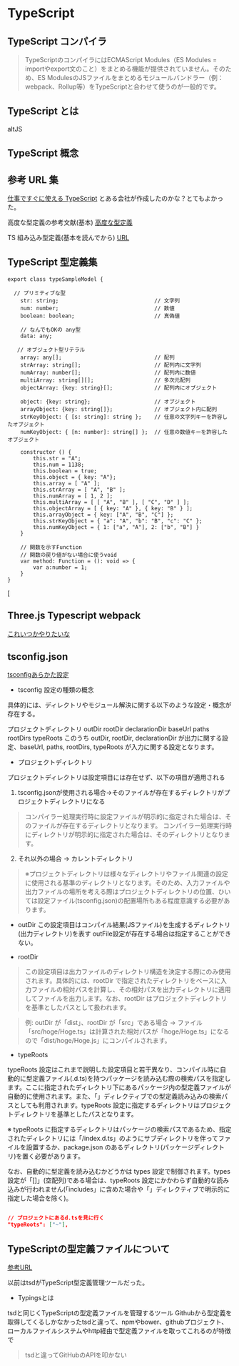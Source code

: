 # TypeScript

## TypeScript コンパイラ


>TypeScriptのコンパイラにはECMAScript Modules（ES Modules = importやexport文のこと）をまとめる機能が提供されていません。そのため、ES ModulesのJSファイルをまとめるモジュールバンドラー（例：webpack、Rollup等）をTypeScriptと合わせて使うのが一般的です。

## TypeScript とは

altJS
## TypeScript 概念

## 参考 URL 集

[仕事ですぐに使える TypeScript](https://future-architect.github.io/typescript-guide/index.html)
とある会社が作成したのかな？とてもよかった。

高度な型定義の参考文献(基本)
[高度な型定義](https://golang.hateblo.jp/entry/2021/03/15/202502?utm_source=feed)

TS 組み込み型定義(基本を読んでから)
[URL](https://log.pocka.io/ja/posts/typescript-builtin-type-functions/)

## TypeScript 型定義集

```TS
export class typeSampleModel {

  // プリミティブな型
    str: string;                              // 文字列
    num: number;                              // 数値
    boolean: boolean;                         // 真偽値

    // なんでもOKの any型
    data: any;

   // オブジェクト型リテラル
    array: any[];                             // 配列
    strArray: string[];                       // 配列内に文字列
    numArray: number[];                       // 配列内に数値
    multiArray: string[][];                   // 多次元配列
    objectArray: {key: string}[];             // 配列内にオブジェクト

    object: {key: string};                    // オブジェクト
    arrayObject: {key: string[]};             // オブジェクト内に配列
    strKeyObject: { [s: string]: string };    // 任意の文字列キーを許容したオブジェクト
    numKeyObject: { [n: number]: string[] };  // 任意の数値キーを許容したオブジェクト

    constructor () {
        this.str = "A";
        this.num = 1138;
        this.boolean = true;
        this.object = { key: "A"};
        this.array = [ "A" ];
        this.strArray = [ "A", "B" ];
        this.numArray = [ 1, 2 ];
        this.multiArray = [ [ "A", "B" ], [ "C", "D" ] ];
        this.objectArray = [ { key: "A" }, { key: "B" } ];
        this.arrayObject = { key: ["A", "B", "C"] };
        this.strKeyObject = { "a": "A", "b": "B", "c": "C" };
        this.numKeyObject = { 1: ["a", "A"], 2: ["b", "B"] }
    }

    // 関数を示すFunction
    // 関数の戻り値がない場合に使うvoid
    var method: Function = (): void => {
        var a:number = 1;
    }
}

```

[
## Three.js Typescript webpack
[これいつかやりたいな](https://ics.media/entry/16329/)


## tsconfig.json

[tsconfigあらかた設定](https://www.pg-fl.jp/program/tips/tsconfig_dirs.htm)

- tsconfig 設定の種類の概念

具体的には、ディレクトリやモジュール解決に関する以下のような設定・概念が存在する。

プロジェクトディレクトリ
outDir
rootDir
declarationDir
baseUrl
paths
rootDirs
typeRoots
このうち outDir, rootDir, declarationDir が出力に関する設定、baseUrl, paths, rootDirs, typeRoots が入力に関する設定となります。

- プロジェクトディレクトリ

プロジェクトディレクトリは設定項目には存在せず、以下の項目が適用される

1. tsconfig.jsonが使用される場合→そのファイルが存在するディレクトリがプロジェクトディレクトリになる
>コンパイラー処理実行時に設定ファイルが明示的に指定された場合は、そのファイルが存在するディレクトリとなります。
>コンパイラー処理実行時にディレクトリが明示的に指定された場合は、そのディレクトリとなります。

2. それ以外の場合 → カレントディレクトリ

>※プロジェクトディレクトリは様々なディレクトリやファイル関連の設定に使用される基準のディレクトリとなります。そのため、入力ファイルや出力ファイルの場所を考える際はプロジェクトディレクトリの位置、ひいては設定ファイル(tsconfig.json)の配置場所もある程度意識する必要があります。

- outDir
この設定項目はコンパイル結果(JSファイル)を生成するディレクトリ(出力ディレクトリ)を表す
outFile設定が存在する場合は指定することができない。

- rootDir
>この設定項目は出力ファイルのディレクトリ構造を決定する際にのみ使用されます。具体的には、rootDir で指定されたディレクトリをベースに入力ファイルの相対パスを計算し、その相対パスを出力ディレクトリに適用してファイルを出力します。なお、rootDir はプロジェクトディレクトリを基準としたパスとして扱われます。

>例: outDir が「dist」、rootDir が「src」である場合 → ファイル「src/hoge/Hoge.ts」は計算された相対パスが「hoge/Hoge.ts」になるので「dist/hoge/Hoge.js」にコンパイルされます。


- typeRoots

typeRoots 設定はこれまで説明した設定項目と若干異なり、コンパイル時に自動的に型定義ファイル(.d.ts)を持つパッケージを読み込む際の検索パスを指定します。ここに指定されたディレクトリ下にあるパッケージ内の型定義ファイルが自動的に使用されます。また、「<reference types='...' />」ディレクティブでの型定義読み込みの検索パスとしても利用されます。typeRoots 設定に指定するディレクトリはプロジェクトディレクトリを基準としたパスとなります。

※ typeRoots に指定するディレクトリはパッケージの検索パスであるため、指定されたディレクトリには「<subdir>/index.d.ts」のようにサブディレクトリを伴ってファイルを設置するか、package.json のあるディレクトリ(パッケージディレクトリ)を置く必要があります。

なお、自動的に型定義を読み込むかどうかは types 設定で制御されます。types 設定が「[]」(空配列)である場合は、typeRoots 設定にかかわらず自動的な読み込みが行われません(「includes」に含めた場合や「<reference types='...' />」ディレクティブで明示的に指定した場合を除く)。

```json

// プロジェクトにあるd.tsを見に行く
"typeRoots": ["~"],

```

## TypeScriptの型定義ファイルについて

[参考URL](https://qiita.com/literalice/items/d83249a5646abcb0bec6#:~:text=Typings%E3%81%A8%E3%81%AF,%E3%82%8C%E3%82%8B%E3%81%AE%E3%81%8C%E7%89%B9%E9%95%B7%E3%81%A7%E3%81%99%E3%80%82)

以前はtsdがTypeScript型定義管理ツールだった。

- Typingsとは

tsdと同じくTypeScriptの型定義ファイルを管理するツール
Githubから型定義を取得してくるしかなかったtsdと違って、npmやbower、githubプロジェクト、ローカルファイルシステムやhttp経由で型定義ファイルを取ってこれるのが特徴で
>tsdと違ってGitHubのAPIを叩かない

